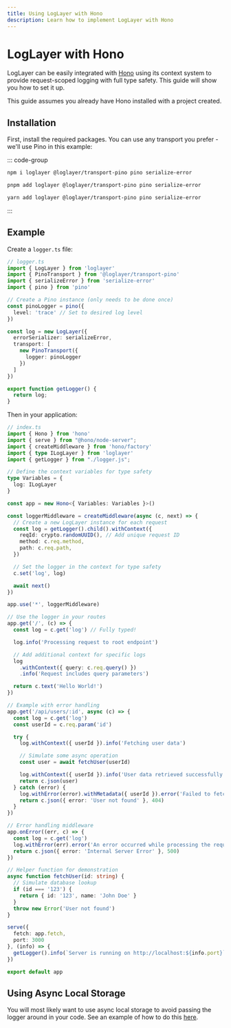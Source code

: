 ```yaml
---
title: Using LogLayer with Hono
description: Learn how to implement LogLayer with Hono
---
```


# LogLayer with Hono

LogLayer can be easily integrated with [Hono](https://hono.dev/) using its context system to provide request-scoped logging with full type safety. This guide will show you how to set it up.

This guide assumes you already have Hono installed with a project created.

## Installation

First, install the required packages. You can use any transport you prefer - we'll use Pino in this example:

::: code-group

```sh [npm]
npm i loglayer @loglayer/transport-pino pino serialize-error
```

```sh [pnpm]
pnpm add loglayer @loglayer/transport-pino pino serialize-error
```

```sh [yarn]
yarn add loglayer @loglayer/transport-pino pino serialize-error
```

:::

## Example

Create a `logger.ts` file:

```typescript
// logger.ts
import { LogLayer } from 'loglayer'
import { PinoTransport } from '@loglayer/transport-pino'
import { serializeError } from 'serialize-error'
import { pino } from 'pino'

// Create a Pino instance (only needs to be done once)
const pinoLogger = pino({
  level: 'trace' // Set to desired log level
})

const log = new LogLayer({
  errorSerializer: serializeError,
  transport: [
    new PinoTransport({
      logger: pinoLogger
    })
  ]
})

export function getLogger() {
  return log;
}
```

Then in your application:

```typescript
// index.ts
import { Hono } from 'hono'
import { serve } from "@hono/node-server";
import { createMiddleware } from 'hono/factory'
import { type ILogLayer } from 'loglayer'
import { getLogger } from "./logger.js";

// Define the context variables for type safety
type Variables = {
  log: ILogLayer
}

const app = new Hono<{ Variables: Variables }>()

const loggerMiddleware = createMiddleware(async (c, next) => {
  // Create a new LogLayer instance for each request
  const log = getLogger().child().withContext({
    reqId: crypto.randomUUID(), // Add unique request ID
    method: c.req.method,
    path: c.req.path,
  })

  // Set the logger in the context for type safety
  c.set('log', log)

  await next()
})

app.use('*', loggerMiddleware)

// Use the logger in your routes
app.get('/', (c) => {
  const log = c.get('log') // Fully typed!

  log.info('Processing request to root endpoint')

  // Add additional context for specific logs
  log
    .withContext({ query: c.req.query() })
    .info('Request includes query parameters')

  return c.text('Hello World!')
})

// Example with error handling
app.get('/api/users/:id', async (c) => {
  const log = c.get('log')
  const userId = c.req.param('id')

  try {
    log.withContext({ userId }).info('Fetching user data')

    // Simulate some async operation
    const user = await fetchUser(userId)

    log.withContext({ userId }).info('User data retrieved successfully')
    return c.json(user)
  } catch (error) {
    log.withError(error).withMetadata({ userId }).error('Failed to fetch user data')
    return c.json({ error: 'User not found' }, 404)
  }
})

// Error handling middleware
app.onError((err, c) => {
  const log = c.get('log')
  log.withError(err).error('An error occurred while processing the request')
  return c.json({ error: 'Internal Server Error' }, 500)
})

// Helper function for demonstration
async function fetchUser(id: string) {
  // Simulate database lookup
  if (id === '123') {
    return { id: '123', name: 'John Doe' }
  }
  throw new Error('User not found')
}

serve({
  fetch: app.fetch,
  port: 3000
}, (info) => {
  getLogger().info(`Server is running on http://localhost:${info.port}`)
})

export default app
```

## Using Async Local Storage

You will most likely want to use async local storage to avoid passing the logger around in your code. 
See an example of how to do this [here](./async-context).

